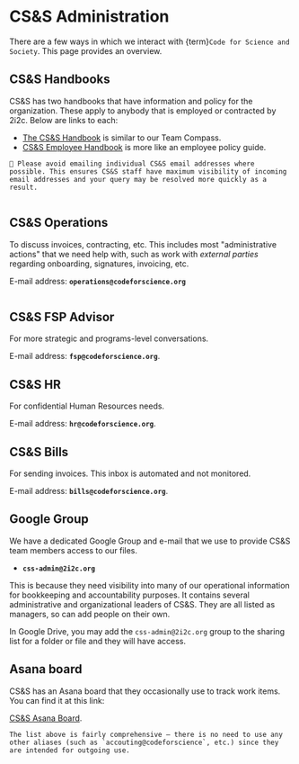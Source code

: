 # CS&S Administration

There are a few ways in which we interact with {term}`Code for Science and Society`.
This page provides an overview.

## CS&S Handbooks

CS&S has two handbooks that have information and policy for the organization.
These apply to anybody that is employed or contracted by 2i2c.
Below are links to each:

- [The CS&S Handbook](https://www.notion.so/CS-S-Handbook-18cd12a6e44c4393857642da6a6b0fdf) is similar to our Team Compass.
- [CS&S Employee Handbook](https://docs.google.com/document/d/1LDN8-iSak391uQC5AzvtzD9dIOmfHg8kihwlvzn8Cy8/edit#heading=h.gjdgxs) is more like an employee policy guide.

```{tip}
📧 Please avoid emailing individual CS&S email addresses where possible. This ensures CS&S staff have maximum visibility of incoming email addresses and your query may be resolved more quickly as a result.
```

```{role} CS&S Operations
```
## CS&S Operations

To discuss invoices, contracting, etc.
This includes most "administrative actions" that we need help with, such as work with *external parties* regarding onboarding, signatures, invoicing, etc.

E-mail address: **`operations@codeforscience.org`**

```{role} CS&S FSP
```

## CS&S FSP Advisor

For more strategic and programs-level conversations.

E-mail address: **`fsp@codeforscience.org`**.

## CS&S HR

For confidential Human Resources needs.

E-mail address: **`hr@codeforscience.org`**.

## CS&S Bills

For sending invoices. This inbox is automated and not monitored.

E-mail address: **`bills@codeforscience.org`**.

## Google Group

We have a dedicated Google Group and e-mail that we use to provide CS&S team members access to our files.

- **`css-admin@2i2c.org`**

This is because they need visibility into many of our operational information for bookkeeping and accountability purposes.
It contains several administrative and organizational leaders of CS&S.
They are all listed as managers, so can add people on their own.

In Google Drive, you may add the `css-admin@2i2c.org` group to the sharing list for a folder or file and they will have access.

## Asana board

CS&S has an Asana board that they occasionally use to track work items.
You can find it at this link:

[CS&S Asana Board](https://app.asana.com/0/1200569652722016/list).

```{note}
The list above is fairly comprehensive – there is no need to use any other aliases (such as `accouting@codeforscience`, etc.) since they are intended for outgoing use.
```
